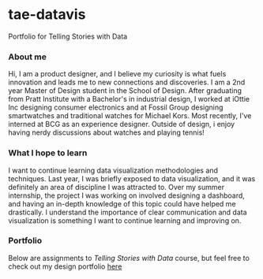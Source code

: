 # tae-datavis
Portfolio for Telling Stories with Data

### About me
Hi, I am a product designer, and I believe my curiosity is what fuels innovation and leads me to new connections and discoveries. I am a 2nd year Master of Design student in the School of Design.
After graduating from Pratt Institute with a Bachelor's in industrial design, I worked at iOttie Inc designing consumer electronics and at Fossil Group designing smartwatches and traditional watches for Michael Kors. Most recently, I've interned at BCG as an experience designer. 
Outside of design, i enjoy having nerdy discussions about watches and playing tennis!

### What I hope to learn
I want to continue learning data visualization methodologies and techniques. Last year, I was briefly exposed to data visualization, and it was definitely an area of discipline I was attracted to. Over my summer internship, the project I was working on involved designing a dashboard, and having an in-depth knowledge of this topic could have helped me drastically. I understand the importance of clear communication and data visualization is something I want to continue learning and improving on.

### Portfolio
Below are assignments to _Telling Stories with Data_ course, but feel free to check out my design portfolio [here]

  [here]: <http://www.taeyoungchang.com>
